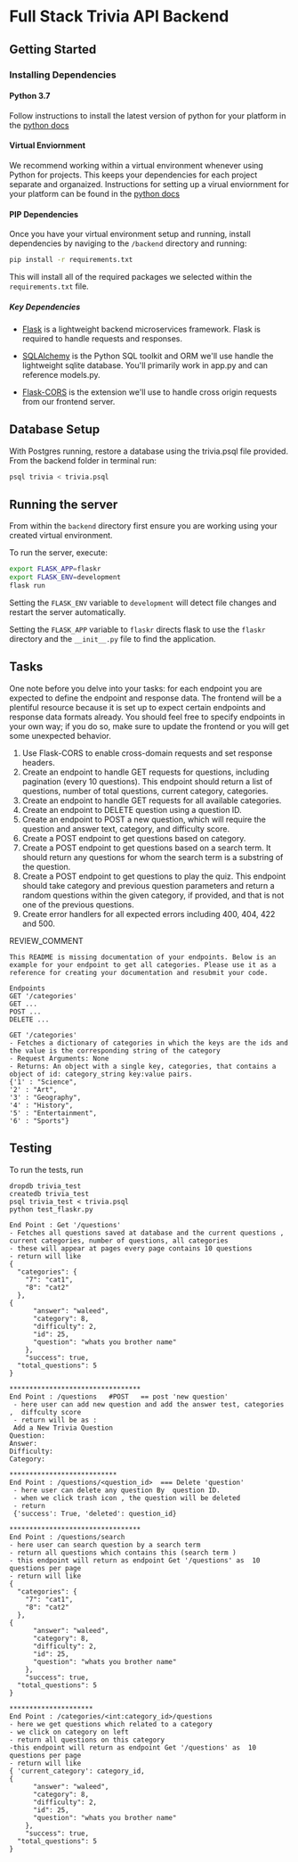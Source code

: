 # Full Stack Trivia API Backend

## Getting Started

### Installing Dependencies

#### Python 3.7

Follow instructions to install the latest version of python for your platform in the [python docs](https://docs.python.org/3/using/unix.html#getting-and-installing-the-latest-version-of-python)

#### Virtual Enviornment

We recommend working within a virtual environment whenever using Python for projects. This keeps your dependencies for each project separate and organaized. Instructions for setting up a virual enviornment for your platform can be found in the [python docs](https://packaging.python.org/guides/installing-using-pip-and-virtual-environments/)

#### PIP Dependencies

Once you have your virtual environment setup and running, install dependencies by naviging to the `/backend` directory and running:

```bash
pip install -r requirements.txt
```

This will install all of the required packages we selected within the `requirements.txt` file.

##### Key Dependencies

- [Flask](http://flask.pocoo.org/)  is a lightweight backend microservices framework. Flask is required to handle requests and responses.

- [SQLAlchemy](https://www.sqlalchemy.org/) is the Python SQL toolkit and ORM we'll use handle the lightweight sqlite database. You'll primarily work in app.py and can reference models.py. 

- [Flask-CORS](https://flask-cors.readthedocs.io/en/latest/#) is the extension we'll use to handle cross origin requests from our frontend server. 

## Database Setup
With Postgres running, restore a database using the trivia.psql file provided. From the backend folder in terminal run:
```bash
psql trivia < trivia.psql
```

## Running the server

From within the `backend` directory first ensure you are working using your created virtual environment.

To run the server, execute:

```bash
export FLASK_APP=flaskr
export FLASK_ENV=development
flask run
```

Setting the `FLASK_ENV` variable to `development` will detect file changes and restart the server automatically.

Setting the `FLASK_APP` variable to `flaskr` directs flask to use the `flaskr` directory and the `__init__.py` file to find the application. 

## Tasks

One note before you delve into your tasks: for each endpoint you are expected to define the endpoint and response data. The frontend will be a plentiful resource because it is set up to expect certain endpoints and response data formats already. You should feel free to specify endpoints in your own way; if you do so, make sure to update the frontend or you will get some unexpected behavior. 

1. Use Flask-CORS to enable cross-domain requests and set response headers. 
2. Create an endpoint to handle GET requests for questions, including pagination (every 10 questions). This endpoint should return a list of questions, number of total questions, current category, categories. 
3. Create an endpoint to handle GET requests for all available categories. 
4. Create an endpoint to DELETE question using a question ID. 
5. Create an endpoint to POST a new question, which will require the question and answer text, category, and difficulty score. 
6. Create a POST endpoint to get questions based on category. 
7. Create a POST endpoint to get questions based on a search term. It should return any questions for whom the search term is a substring of the question. 
8. Create a POST endpoint to get questions to play the quiz. This endpoint should take category and previous question parameters and return a random questions within the given category, if provided, and that is not one of the previous questions. 
9. Create error handlers for all expected errors including 400, 404, 422 and 500. 

REVIEW_COMMENT
```
This README is missing documentation of your endpoints. Below is an example for your endpoint to get all categories. Please use it as a reference for creating your documentation and resubmit your code. 

Endpoints
GET '/categories'
GET ...
POST ...
DELETE ...

GET '/categories'
- Fetches a dictionary of categories in which the keys are the ids and the value is the corresponding string of the category
- Request Arguments: None
- Returns: An object with a single key, categories, that contains a object of id: category_string key:value pairs. 
{'1' : "Science",
'2' : "Art",
'3' : "Geography",
'4' : "History",
'5' : "Entertainment",
'6' : "Sports"}

```


## Testing
To run the tests, run
```
dropdb trivia_test
createdb trivia_test
psql trivia_test < trivia.psql
python test_flaskr.py
```


```
End Point : Get '/questions'
- Fetches all questions saved at database and the current questions , current categories, number of questions, all categories 
- these will appear at pages every page contains 10 questions
- return will like 
{
  "categories": {
    "7": "cat1", 
    "8": "cat2"
  },
{
      "answer": "waleed", 
      "category": 8, 
      "difficulty": 2, 
      "id": 25, 
      "question": "whats you brother name"
    }, 
    "success": true, 
  "total_questions": 5
}
```

```
********************************* 
End Point : /questions   #POST   == post 'new question' 
 - here user can add new question and add the answer test, categories ,  diffculty score 
 - return will be as :
 Add a New Trivia Question
Question:
Answer:
Difficulty:
Category:
```
```
***************************
End Point : /questions/<question_id>  === Delete 'question'
 - here user can delete any question By  question ID.
 - when we click trash icon , the question will be deleted 
 - return 
 {'success': True, 'deleted': question_id}
```
```
*********************************
End Point : /questions/search
- here user can search question by a search term 
- return all questions which contains this (search term ) 
- this endpoint will return as endpoint Get '/questions' as  10 questions per page 
- return will like 
{
  "categories": {
    "7": "cat1", 
    "8": "cat2"
  },
{
      "answer": "waleed", 
      "category": 8, 
      "difficulty": 2, 
      "id": 25, 
      "question": "whats you brother name"
    }, 
    "success": true, 
  "total_questions": 5
}
```
```
*********************
End Point : /categories/<int:category_id>/questions
- here we get questions which related to a category 
- we click on category on left 
- return all questions on this category 
-this endpoint will return as endpoint Get '/questions' as  10 questions per page 
- return will like 
{ 'current_category': category_id, 
{
      "answer": "waleed", 
      "category": 8, 
      "difficulty": 2, 
      "id": 25, 
      "question": "whats you brother name"
    }, 
    "success": true, 
  "total_questions": 5
}
```
